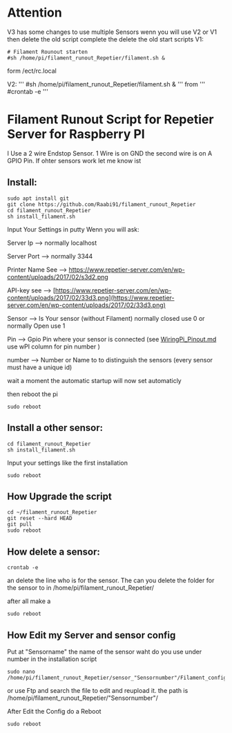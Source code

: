 # Attention

V3 has some changes to use multiple Sensors wenn you will use  V2 or V1 then delete the old script complete
the delete the old start scripts
V1:
```
# Filament Rounout starten
#sh /home/pi/filament_runout_Repetier/filament.sh &
```

form /ect/rc.local

V2:
'''
#sh /home/pi/filament_runout_Repetier/filament.sh &
'''
from 
'''
#crontab -e
'''

# Filament Runout Script for Repetier Server for Raspberry PI

I Use a 2 wire Endstop Sensor. 1 Wire is on GND the second wire is on A GPIO Pin.
If ohter sensors work let me know ist

## Install:
```
sudo apt install git
git clone https://github.com/Raabi91/filament_runout_Repetier
cd filament_runout_Repetier
sh install_filament.sh
```

Input Your Settings in putty Wenn you will ask:



Server Ip --> normally localhost

Server Port --> normally 3344

Printer Name See --> https://www.repetier-server.com/en/wp-content/uploads/2017/02/s3d2.png

API-key see --> [https://www.repetier-server.com/en/wp-content/uploads/2017/02/33d3.png](https://www.repetier-server.com/en/wp-content/uploads/2017/02/33d3.png)

Sensor --> Is Your sensor (without Filament) normally closed use 0 or normally Open use 1

Pin --> Gpio Pin where your sensor is connected (see [WiringPi_Pinout.md](https://github.com/Raabi91/filament_runout_Repetier/blob/master/WiringPi_Pinout.md) use wPI column for pin number )

number  --> Number or Name to to distinguish the sensors (every sensor must have a unique id)

wait a moment the automatic startup will now set automaticly

then reboot the pi
```
sudo reboot
```
## Install a other sensor:
```
cd filament_runout_Repetier
sh install_filament.sh
```
Input your settings like the first installation
```
sudo reboot
```

## How Upgrade the script
```
cd ~/filament_runout_Repetier
git reset --hard HEAD
git pull
sudo reboot
```

## How delete a sensor:
```
crontab -e
```
an delete the line who is for the sensor. 
The can you delete the folder for the sensor to in /home/pi/filament_runout_Repetier/

after all make a
```
sudo reboot
```

## How Edit my Server and sensor config

Put at "Sensorname" the name of the sensor waht do you use under number in the installation script

```
sudo nano /home/pi/filament_runout_Repetier/sensor_"Sensornumber"/Filament_config.sh

```
or use Ftp and search the file to edit and reupload it. the path is /home/pi/filament_runout_Repetier/"Sensornumber"/

After Edit the Config do a Reboot

```
sudo reboot
```
